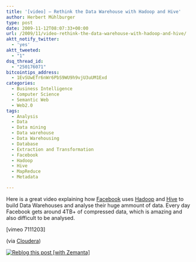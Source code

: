 ```yaml
---
title: '[video] – Rethink the Data Warehouse with Hadoop and Hive'
author: Herbert Mühlburger
type: post
date: 2009-11-12T08:07:33+00:00
url: /2009/11/video-rethink-the-data-warehouse-with-hadoop-and-hive/
aktt_notify_twitter:
  - 'yes'
aktt_tweeted:
  - "1"
dsq_thread_id:
  - "250176071"
bitcointips_address:
  - 1EvSUwEfr6nWr6PbS9WU9h9vjU3uUM1Exd
categories:
  - Business Intelligence
  - Computer Science
  - Semantic Web
  - Web2.0
tags:
  - Analysis
  - Data
  - Data mining
  - Data warehouse
  - Data Warehousing
  - Database
  - Extraction and Transformation
  - Facebook
  - Hadoop
  - Hive
  - MapReduce
  - Metadata

---
```

Here is a great video explaining how <a title="Facebook" href="http://www.facebook.com" target="_blank">Facebook</a> uses <a title="Hadoop" href="http://hadoop.apache.org/common/" target="_blank">Hadoop</a> and <a title="Hive" href="http://hadoop.apache.org/hive/" target="_blank">Hive</a> to build Data Warehouses and analyse their huge ammount of data. Every day Facebook gets around 4TB+ of compressed data, which is amazing and also difficult to be analysed.

[vimeo 7111203]

(via <a title="Cloudera" href="http://www.cloudera.com/blog/2009/11/11/hadoop-world-rethinking-the-data-warehouse-with-hadoop-and-hive-from-ashish-thusoo/" target="_blank">Cloudera</a>)

<div class="zemanta-pixie">
  <a class="zemanta-pixie-a" title="Reblog this post [with Zemanta]" href="http://reblog.zemanta.com/zemified/ea9095f2-6b57-47f7-90cd-6aeb16d597a1/"><img class="zemanta-pixie-img" src="http://img.zemanta.com/reblog_e.png?x-id=ea9095f2-6b57-47f7-90cd-6aeb16d597a1" alt="Reblog this post [with Zemanta]" /></a><span class="zem-script more-related pretty-attribution"></span>
</div>